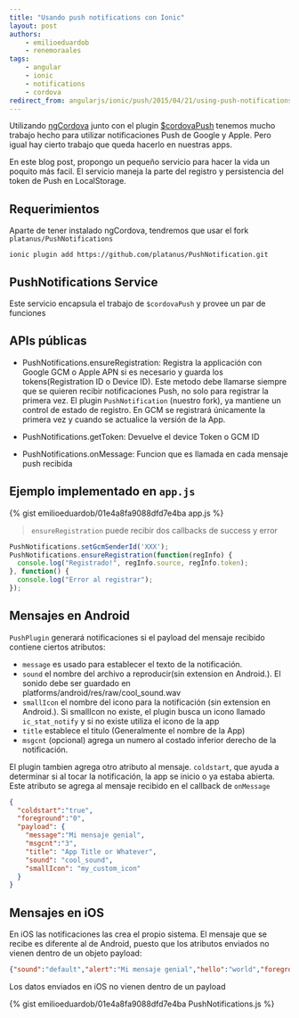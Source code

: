 ```yaml
---
title: "Usando push notifications con Ionic"
layout: post
authors:
    - emilioeduardob
    - renemoraales
tags:
    - angular
    - ionic
    - notifications
    - cordova
redirect_from: angularjs/ionic/push/2015/04/21/using-push-notifications-with-ionic.html
---
```


Utilizando [ngCordova][ngcordova] junto con el plugin [$cordovaPush][cordova-push] tenemos mucho trabajo hecho para utilizar notificaciones Push de Google y Apple. Pero igual hay cierto trabajo que queda hacerlo en nuestras apps.

En este blog post, propongo un pequeño servicio para hacer la vida un poquito más facil. El servicio maneja la parte del registro y persistencia del token de Push en LocalStorage.

## Requerimientos

Aparte de tener instalado ngCordova, tendremos que usar el fork `platanus/PushNotifications`

```
ionic plugin add https://github.com/platanus/PushNotification.git
```


## PushNotifications Service

Este servicio encapsula el trabajo de `$cordovaPush` y provee un par de funciones

## APIs públicas

- PushNotifications.ensureRegistration: Registra la applicación con Google GCM o Apple APN si es necesario y guarda los tokens(Registration ID o Device ID). Este metodo debe llamarse siempre que se quieren recibir notificaciones Push, no solo para registrar la primera vez. El plugin `PushNotification` (nuestro fork), ya mantiene un control de estado de registro. En GCM se registrará únicamente la primera vez y cuando se actualice la versión de la App.

- PushNotifications.getToken: Devuelve el device Token o GCM ID

- PushNotifications.onMessage: Funcion que es llamada en cada mensaje push recibida

## Ejemplo implementado en `app.js`

{% gist emilioeduardob/01e4a8fa9088dfd7e4ba app.js %}

> `ensureRegistration` puede recibir dos callbacks de success y error

```js
PushNotifications.setGcmSenderId('XXX');
PushNotifications.ensureRegistration(function(regInfo) {
  console.log("Registrado!", regInfo.source, regInfo.token);
}, function() {
  console.log("Error al registrar");
});
```

## Mensajes en Android

`PushPlugin` generará notificaciones si el payload del mensaje recibido contiene ciertos atributos:
- `message` es usado para establecer el texto de la notificación.
- `sound` el nombre del archivo a reproducir(sin extension en Android.). El sonido debe ser guardado en platforms/android/res/raw/cool_sound.wav
- `smallIcon` el nombre del icono para la notificación (sin extension en Android.). Si smallIcon no existe, el plugin busca un icono llamado `ic_stat_notify` y si no existe utiliza el icono de la app
- `title` establece el titulo (Generalmente el nombre de la App)
- `msgcnt` (opcional) agrega un numero al costado inferior derecho de la notificación.

El plugin tambien agrega otro atributo al mensaje. `coldstart`, que ayuda a determinar si al tocar la notificación, la app se inicio o ya estaba abierta. Este atributo se agrega al mensaje recibido en el callback de `onMessage`

```json
{
  "coldstart":"true",
  "foreground":"0",
  "payload": {
    "message":"Mi mensaje genial",
    "msgcnt":"3",
    "title": "App Title or Whatever",
    "sound": "cool_sound",
    "smallIcon": "my_custom_icon"
  }
}
```

## Mensajes en iOS

En iOS las notificaciones las crea el propio sistema. El mensaje que se recibe es diferente al de Android, puesto que los atributos enviados no vienen dentro de un objeto payload:

```json
{"sound":"default","alert":"Mi mensaje genial","hello":"world","foreground":"0"}
```

Los datos enviados en iOS no vienen dentro de un payload

{% gist emilioeduardob/01e4a8fa9088dfd7e4ba PushNotifications.js %}

[ngcordova]: http://ngcordova.com/
[cordova-push]: http://ngcordova.com/docs/plugins/pushNotifications/
